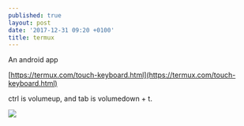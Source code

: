 ```yaml
---
published: true
layout: post
date: '2017-12-31 09:20 +0100'
title: termux
---
```

An android app

[https://termux.com/touch-keyboard.html](https://termux.com/touch-keyboard.html)

ctrl is volumeup, and tab is volumedown + t.

![](https://wiki.termux.com/images/thumb/2/21/Weechat-with-keyboard_framed.png/300px-Weechat-with-keyboard_framed.png)

